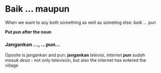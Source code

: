 # Baik ... maupun
When we want to asy both something as well as someting else:
*baik* ... pun

**Put pun after the noun**

### Jangankan ..., ...pun...
Oposite is jangankan and pun:
**jangankan** *televisi, internet **pun** sudah masuk desa* - not only television, but also the internet has entered the village